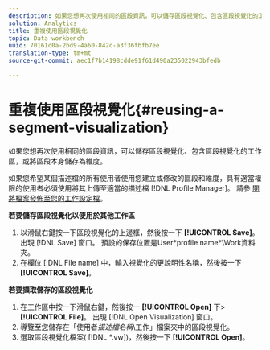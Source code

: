 ```yaml
---
description: 如果您想再次使用相同的區段資訊，可以儲存區段視覺化、包含區段視覺化的工作區，或將區段本身儲存為維度。
solution: Analytics
title: 重複使用區段視覺化
topic: Data workbench
uuid: 70161c0a-2bd9-4a60-842c-a3f36fbfb7ee
translation-type: tm+mt
source-git-commit: aec1f7b14198cdde91f61d490a235022943bfedb

---
```



# 重複使用區段視覺化{#reusing-a-segment-visualization}

如果您想再次使用相同的區段資訊，可以儲存區段視覺化、包含區段視覺化的工作區，或將區段本身儲存為維度。

如果您希望某個描述檔的所有使用者使用您建立或修改的區段和維度，具有適當權限的使用者必須使用將其上傳至適當的描述檔 [!DNL Profile Manager]。 請參 [閱將檔案發佈至您的工作設定檔](../../../../home/c-get-started/c-admin-intrf/c-prof-mgr/t-pub-files-wkg-prof.md#task-a0106e010c834d16bd60eef4721b6af9)。

**若要儲存區段視覺化以便用於其他工作區**

1. 以滑鼠右鍵按一下區段視覺化的上邊框，然後按一下 **[!UICONTROL Save]**。 出現 [!DNL Save] 窗口。 預設的保存位置是User\*profile name*\Work資料夾。
1. 在欄位 [!DNL File name] 中，輸入視覺化的更說明性名稱，然後按一下 **[!UICONTROL Save]**。

**若要擷取儲存的區段視覺化**

1. 在工作區中按一下滑鼠右鍵，然後按一 **[!UICONTROL Open]** 下> **[!UICONTROL File]**。 出現 [!DNL Open Visualization] 窗口。
1. 導覽至您儲存在「使用者*描述檔名稱*\工作」檔案夾中的區段視覺化。
1. 選取區段視覺化檔案( [!DNL *.vw])，然後按一下 **[!UICONTROL Open]**。

